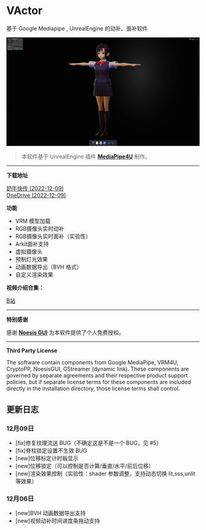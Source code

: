 # VActor 

基于 Google Mediapipe , UnrealEngine 的动补、面补软件   


![screen](./images/screen_snapshot.jpg "screen")

> 本软件基于 UnrealEngine 插件 **[MediaPipe4U](https://github.com/endink/Mediapipe4u-plugin)** 制作。
---

**下载地址**

[奶牛快传 (2022-12-09)](https://cowtransfer.com/s/0686754708b341)   
[OneDrive (2022-12-09)](https://1drv.ms/u/s!AkmROUeQfSBjzWeY_l8Gj2PE2r2_)


**功能**

- VRM 模型加载
- RGB摄像头实时动补
- RGB摄像头实时面补（实验性）
- Arkit面补支持
- 虚拟摄像头
- 预制灯光效果
- 动画数据导出（BVH 格式）
- 自定义渲染效果

**视频介绍合集：**

[B站](https://space.bilibili.com/481665211/channel/collectiondetail?sid=810148)

---   
**特别感谢**

感谢 **[Noesis GUI](https://www.noesisengine.com/)** 为本软件提供了个人免费授权。

---   
**Third Party License**

The software contain components from Google MediaPipe, VRM4U, CryptoPP, NoesisGUI, GStreamer (dynamic link). These components are governed by separate agreements and their respective product support policies, but if separate license terms for these components are included directly in the installation directory, those license terms shall control.

## 更新日志

### 12月09日
- [fix]修复纹理流送 BUG（不确定这是不是一个 BUG，见 #5）
- [fix]脊柱锁定设置不生效 BUG
- [new]位移标定计时板显示
- [new]位移锁定（可以控制是否计算/垂直/水平/前后位移）
- [new]渲染效果控制（实验性：shader 参数调整，支持动态切换 lit,sss,unlit 等效果）

### 12月06日

- [new]BVH 动画数据导出支持
- [new]视频动补时间进度条拖动支持

